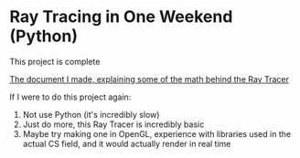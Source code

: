 # Ray Tracing in One Weekend (Python)

This project is complete

[The document I made, explaining some of the math behind the Ray Tracer](Final-Math-IA.pdf)


If I were to do this project again:
1. Not use Python (it's incredibly slow)
2. Just do more, this Ray Tracer is incredibly basic
3. Maybe try making one in OpenGL, experience with libraries used in the actual CS field, and it would actually render in real time
